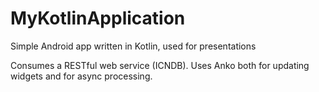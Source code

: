 # MyKotlinApplication
Simple Android app written in Kotlin, used for presentations

Consumes a RESTful web service (ICNDB). Uses Anko both for updating widgets and for async processing.
